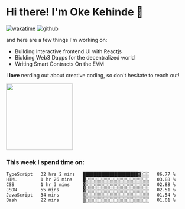 # Hi there! I'm Oke Kehinde :cowboy_hat_face:

[![wakatime](https://wakatime.com/badge/user/5f3f42a0-7b4f-4c4b-b2da-012c5ac2fa62.svg)](https://wakatime.com/@5f3f42a0-7b4f-4c4b-b2da-012c5ac2fa62)
[![github](https://img.shields.io/github/followers/okeken?logo=github&style=plastic)](https://github.com/okeken?tab=followers)

and here are a few things I'm working on:

- Building Interactive frontend UI with Reactjs
- Biulding Web3 Dapps for the decentralized world
- Writing Smart Contracts On the EVM

I **love** nerding out about creative coding, so don't hesitate to reach out!


<img height="180em" src="https://github-readme-stats.vercel.app/api?username=okeken&show_icons=true&hide_border=true&&count_private=true&include_all_commits=true" />

### This week I spend time on:

<!--START_SECTION:waka-->

```text
TypeScript   32 hrs 2 mins   █████████████████████▓░░░   86.77 %
HTML         1 hr 26 mins    █░░░░░░░░░░░░░░░░░░░░░░░░   03.88 %
CSS          1 hr 3 mins     ▓░░░░░░░░░░░░░░░░░░░░░░░░   02.88 %
JSON         55 mins         ▓░░░░░░░░░░░░░░░░░░░░░░░░   02.51 %
JavaScript   34 mins         ▒░░░░░░░░░░░░░░░░░░░░░░░░   01.54 %
Bash         22 mins         ▒░░░░░░░░░░░░░░░░░░░░░░░░   01.01 %
```

<!--END_SECTION:waka-->
